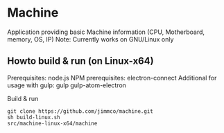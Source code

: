 # Machine
Application providing basic Machine information (CPU, Motherboard, memory, OS, IP)
Note: Currently works on GNU/Linux only 

## Howto build & run (on Linux-x64)
Prerequisites: node.js
NPM prerequisites: electron-connect 
Additional for usage with gulp: gulp gulp-atom-electron

Build & run
```
git clone https://github.com/jimmco/machine.git
sh build-linux.sh
src/machine-linux-x64/machine

```

